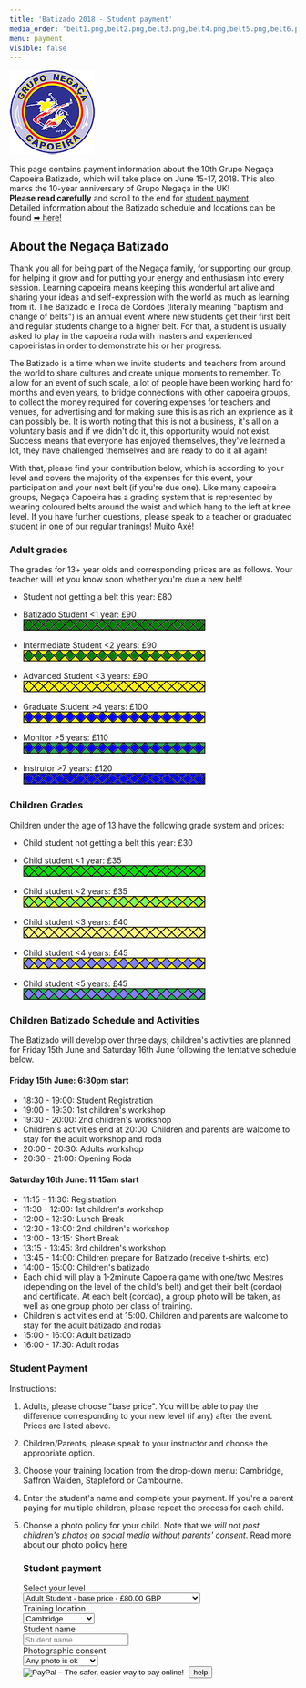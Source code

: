 ```yaml
---
title: 'Batizado 2018 - Student payment'
media_order: 'belt1.png,belt2.png,belt3.png,belt4.png,belt5.png,belt6.png,belt7.png,belt8.png,belt9.png,belt10.png,belt11.png,ibelt1.png,ibelt2.png,ibelt3.png,ibelt4.png,ibelt5.png,ibelt6.png,ibelt7.png,negaca.png,Photopolicyconsentform.pdf'
menu: payment
visible: false
---
```


![](negaca.png)

This page contains payment information about the 10th Grupo Negaça Capoeira Batizado, which will take place on June 15-17, 2018. This also marks the 10-year anniversary of Grupo Negaça in the UK!  
**Please read carefully** and scroll to the end for [student payment](#pay).  
Detailed information about the Batizado schedule and locations can be found [➡ here!](/batizado2018)

## About the Negaça Batizado

Thank you all for being part of the Negaça family, for supporting our group, for helping it grow and for putting your energy and enthusiasm into every session. Learning capoeira means keeping this wonderful art alive and sharing your ideas and self-expression with the world as much as learning from it. The Batizado e Troca de Cordões (literally meaning "baptism and change of belts") is an annual event where new students get their first belt and regular students change to a higher belt. For that, a student is usually asked to play in the capoeira roda with masters and experienced capoeiristas in order to demonstrate his or her progress.

The Batizado is a time when we invite students and teachers from around the world to share cultures and create unique moments to remember. To allow for an event of such scale, a lot of people have been working hard for months and even years, to bridge connections with other capoeira groups, to collect the money required for covering expenses for teachers and venues, for advertising and for making sure this is as rich an exprience as it can possibly be. It is worth noting that this is not a business, it's all on a voluntary basis and if we didn't do it, this opportunity would not exist. Success means that everyone has enjoyed themselves, they've learned a lot, they have challenged themselves and are ready to do it all again!

With that, please find your contribution below, which is according to your level and covers the majority of the expenses for this event, your participation and your next belt (if you're due one). Like many capoeira groups, Negaça Capoeira has a grading system that is represented by wearing coloured belts around the waist and which hang to the left at knee level. If you have further questions, please speak to a teacher or graduated student in one of our regular tranings! Muito Axé!

### Adult grades
The grades for 13+ year olds and corresponding prices are as follows. Your teacher will let you know soon whether you're due a new belt!

- Student not getting a belt this year: £80  

- Batizado Student <1 year: £90  
![](belt1.png)

- Intermediate Student <2 years: £90  
![](belt2.png)

- Advanced Student <3 years: £90  
![](belt3.png)

- Graduate Student >4 years: £100  
![](belt4.png)

- Monitor >5 years: £110  
![](belt5.png)

- Instrutor >7 years: £120  
![](belt6.png)

### Children Grades

Children under the age of 13 have the following grade system and prices:  

- Child student not getting a belt this year: £30  

- Child student <1 year: £35  
![](ibelt1.png)  

- Child student <2 years: £35  
![](ibelt2.png)  

- Child student <3 years: £40  
![](ibelt3.png)  

- Child student <4 years: £45  
![](ibelt4.png)  

- Child student <5 years: £45  
![](ibelt5.png)  

### Children Batizado Schedule and Activities

The Batizado will develop over three days; children's activities are planned for Friday 15th June and Saturday 16th June following the tentative schedule below.

#### Friday 15th June: 6:30pm start

* 18:30 - 19:00: Student Registration
* 19:00 - 19:30: 1st children's workshop
* 19:30 - 20:00: 2nd children's workshop
* Children's activities end at 20:00. Children and parents are walcome to stay for the adult workshop and roda
* 20:00 - 20:30: Adults workshop
* 20:30 - 21:00: Opening Roda

#### Saturday 16th June: 11:15am start

* 11:15 - 11:30: Registration
* 11:30 - 12:00: 1st children's workshop
* 12:00 - 12:30: Lunch Break
* 12:30 - 13:00: 2nd children's workshop
* 13:00 - 13:15: Short Break
* 13:15 - 13:45: 3rd children's workshop
* 13:45 - 14:00: Children prepare for Batizado (receive t-shirts, etc)
* 14:00 - 15:00: Children's batizado
* Each child will play a 1-2minute Capoeira game with one/two Mestres (depending on the level of the child's belt) and get their belt (cordao) and certificate. At each belt (cordao), a group photo will be taken, as well as one group photo per class of training.
* Children's activities end at 15:00. Children and parents are walcome to stay for the adult batizado and rodas
* 15:00 - 16:00: Adult batizado
* 16:00 - 17:30: Adult rodas

### Student Payment

Instructions:  
1. Adults, please choose "base price". You will be able to pay the difference corresponding to your new level (if any) after the event. Prices are listed above.
2. Children/Parents, please speak to your instructor and choose the appropriate option.
3. Choose your training location from the drop-down menu: Cambridge, Saffron Walden, Stapleford or Cambourne.
4. Enter the student's name and complete your payment. If you're a parent paying for multiple children, please repeat the process for each child.
5. Choose a photo policy for your child. Note that we _will not post children's photos on social media without parents' consent_. Read more about our photo policy [here](Photopolicyconsentform.pdf?target=_blank)

    <div class="row" id="pay">
        <div class="col-md-8">
            <div class="panel panel-primary">
                <div class="panel-heading">
                    <h3>Student payment</h3>
                </div>
                <div class="panel-body">
                    <form class="form-horizontal" action="https://www.paypal.com/cgi-bin/webscr" method="post" target="_blank">
                        <input type="hidden" name="on0" value="Select ticket">
                        <input type="hidden" name="on1" value="Training location">
                        <input type="hidden" name="on2" value="Student name">
                        <input type="hidden" name="on3" value="Photographic consent">
                        <input type="hidden" name="cmd" value="_s-xclick">
                        <input type="hidden" name="hosted_button_id" value="85TMWEY245EZ6">
                        <input type="hidden" name="currency_code" value="GBP">
                        <div class="form-group">
                            <label for="os0" class="col-sm-4 control-label">Select your level</label>
                            <div class="col-sm-8">
                                <select class="form-control" name="os0" id="os0">
                                    <option value="Adult Student - base price -">Adult Student - base price - £80.00 GBP</option>
                                    <option value="Child Student - not getting a belt -">Child Student - not getting a belt - £30.00 GBP</option>
                                    <option value="Child Student - getting 1st/2nd belt -">Child Student - getting 1st/2nd belt - £35.00 GBP</option>
                                    <option value="Child Student - getting 3rd belt -">Child Student - getting 3rd belt - £40.00 GBP</option>
                                    <option value="Child Student - getting 4th/5th belt -">Child Student - getting 4th/5th belt - £45.00 GBP</option>
                                </select>
                            </div>
                        </div>
                        <div class="form-group">
                            <label for="os1" class="col-sm-4 control-label">Training location</label>
                            <div class="col-sm-8">
                                <select class="form-control" name="os1" id="os1">
                                    <option value="Cambridge">Cambridge </option>
                                    <option value="Saffron Walden">Saffron Walden </option>
                                    <option value="Stapleford">Stapleford </option>
                                    <option value="Cambourne">Cambourne </option>
                                    <option value="Bishops Stortford">Bishops Stortford</option>
                                </select>
                            </div>
                        </div>
                        <div class="form-group">
                            <label for="os2" class="col-sm-4 control-label">Student name</label>
                            <div class="col-sm-8">
                                <input type="text" name="os2" id="os2" class="form-control" maxlength="200" placeholder="Student name">
                            </div>
                        </div>
                        <div class="form-group">
                            <label for="os3" class="col-sm-4 control-label">Photographic consent</label>
                            <div class="col-sm-8">
                                <select class="form-control" name="os3" id="os3">
                                    <option value="Any photo is ok">Any photo is ok</option>
                                    <option value="Group photos only">Group photos only</option>
                                </select>
                            </div>
                        </div>
                        <div class="form-group">
                            <label for="btn_buy" class="col-sm-4 control-label"> </label>
                            <div class="col-sm-8">
                                <input type="image" id="btn_buy" src="https://www.paypalobjects.com/en_GB/i/btn/btn_paynowCC_LG.gif" border="0" name="submit" alt="PayPal – The safer, easier way to pay online!">
                                <img alt="" border="0" src="https://www.paypalobjects.com/en_GB/i/scr/pixel.gif" width="1" height="1">
                                <button id="popover-help" type="button" class="btn btn-link pull-right" data-container="body" data-toggle="popover" data-placement="bottom" data-content="Having trouble paying with PayPal? Try clearing your browser cookies or open an icognito window and try again. Email us at negaca@capoeiracambridge.co.uk if you are unable to pay.">help</button>
                            </div>
                        </div>
                    </form>
                </div> <!-- panel body -->
            </div> <!-- panel -->
        </div> <!-- col -->
    </div> <!-- row -->

